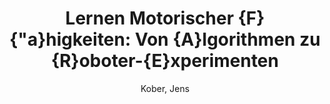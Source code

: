---
collection: conference
permalink: /publications/Kober2013GI
pubtype: conference 
title: "Lernen Motorischer {F}{\"a}higkeiten: Von {A}lgorithmen zu {R}oboter-{E}xperimenten" 
author: "Kober, Jens" 
year: 2013
avenue: Ausgezeichnete Informatikdissertationen 2012 
url:  
pages: 181--190 
code:  
video:  
abstract: 
---